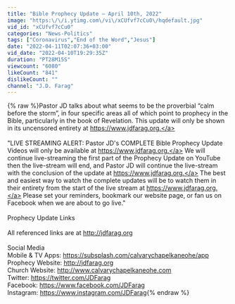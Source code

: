 ```yaml
---
title: "Bible Prophecy Update – April 10th, 2022"
image: "https:\/\/i.ytimg.com\/vi\/xCUfvf7cCu0\/hqdefault.jpg"
vid_id: "xCUfvf7cCu0"
categories: "News-Politics"
tags: ["Coronavirus","End of the Word","Jesus"]
date: "2022-04-11T02:07:36+03:00"
vid_date: "2022-04-10T19:29:35Z"
duration: "PT28M15S"
viewcount: "6080"
likeCount: "841"
dislikeCount: ""
channel: "J.D. Farag"
---
```

{% raw %}Pastor JD talks about what seems to be the proverbial “calm before the storm”, in four specific areas all of which point to prophecy in the Bible, particularly in the book of Revelation. This update will only be shown in its uncensored entirety at <a rel="nofollow" target="blank" href="https://www.jdfarag.org.">https://www.jdfarag.org.</a>  <br /> <br />&quot;LIVE STREAMING ALERT: Pastor JD's COMPLETE Bible Prophecy Update Videos will only be available at <a rel="nofollow" target="blank" href="https://www.jdfarag.org.">https://www.jdfarag.org.</a> We will continue live-streaming the first part of the Prophecy Update on YouTube then the  live-stream will end, and Pastor JD will continue the live-stream with the conclusion of the update at <a rel="nofollow" target="blank" href="https://www.jdfarag.org.">https://www.jdfarag.org.</a> The best and easiest way to watch the complete updates will be to watch them in their entirety from the start of the live stream at <a rel="nofollow" target="blank" href="https://www.jdfarag.org.">https://www.jdfarag.org.</a>  Please set your reminders, bookmark our website page, or fan us on Facebook when we are about to go live.&quot;<br /> <br />Prophecy Update Links<br /> <br /> All referenced links are at <a rel="nofollow" target="blank" href="http://jdfarag.org">http://jdfarag.org</a><br /> <br />Social Media<br />Mobile &amp; TV Apps: <a rel="nofollow" target="blank" href="https://subsplash.com/calvarychapelkaneohe/app">https://subsplash.com/calvarychapelkaneohe/app</a><br />Prophecy Website:  <a rel="nofollow" target="blank" href="http://jdfarag.org">http://jdfarag.org</a><br />Church Website:  <a rel="nofollow" target="blank" href="http://www.calvarychapelkaneohe.com">http://www.calvarychapelkaneohe.com</a><br />Twitter:  <a rel="nofollow" target="blank" href="https://twitter.com/JDFarag">https://twitter.com/JDFarag</a><br />Facebook:  <a rel="nofollow" target="blank" href="https://www.facebook.com/JDFarag">https://www.facebook.com/JDFarag</a><br />Instagram:  <a rel="nofollow" target="blank" href="https://www.instagram.com/JDFarag">https://www.instagram.com/JDFarag</a>{% endraw %}
